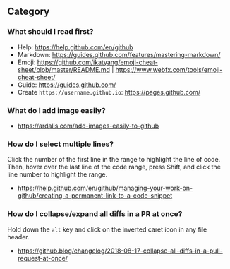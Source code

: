 ## Category

### What should I read first?
- Help: https://help.github.com/en/github
- Markdown: https://guides.github.com/features/mastering-markdown/
- Emoji: https://github.com/ikatyang/emoji-cheat-sheet/blob/master/README.md | https://www.webfx.com/tools/emoji-cheat-sheet/
- Guide: https://guides.github.com/
- Create `https://username.github.io`: https://pages.github.com/

### What do I add image easily?
- https://ardalis.com/add-images-easily-to-github

### How do I select multiple lines?
Click the number of the first line in the range to highlight the line of code. Then, hover over the last line of the code range, press Shift, and click the line number to highlight the range.
- https://help.github.com/en/github/managing-your-work-on-github/creating-a-permanent-link-to-a-code-snippet

### How do I collapse/expand all diffs in a PR at once?
Hold down the `alt` key and click on the inverted caret icon in any file header.
- https://github.blog/changelog/2018-08-17-collapse-all-diffs-in-a-pull-request-at-once/
